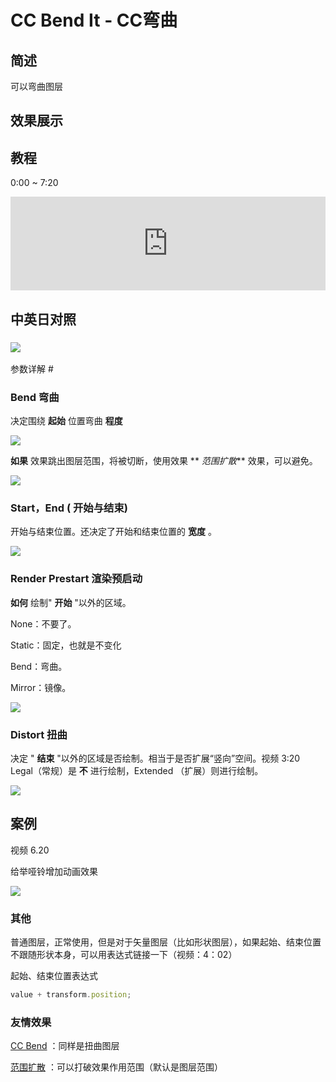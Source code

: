 # CC Bend It - CC弯曲

## 简述

可以弯曲图层

## 效果展示

## 教程

0:00 ~ 7:20

<iframe src="https://player.bilibili.com/player.html?bvid=BV1e34y1X7Vj&page=56&high_quality=1" width="100%" allowfullscreen="allowfullscreen" frameborder="0"></iframe>

## 中英日对照

### ![](https://mir.yuelili.com/wp-content/uploads/user/AE/effects/AE-Effects-Distort-CC_Bend_It.png)

参数详解 #

### Bend 弯曲

决定围绕 **起始** 位置弯曲 **程度**

![](https://cdn.yuelili.com/20211222110815.png)

**如果** 效果跳出图层范围，将被切断，使用效果 ** _范围扩散_** 效果，可以避免。

![](https://cdn.yuelili.com/20211222110945.png)

### **Start，End (** 开始与结束)

开始与结束位置。还决定了开始和结束位置的 **宽度** 。

![](https://cdn.yuelili.com/20211222111104.png)

### Render Prestart 渲染预启动

**如何** 绘制" **开始** "以外的区域。

None：不要了。

Static：固定，也就是不变化

Bend：弯曲。

Mirror：镜像。

![](https://cdn.yuelili.com/20211222111159.png)

### Distort 扭曲

决定 " **结束** "以外的区域是否绘制。相当于是否扩展“竖向”空间。视频 3:20  
Legal（常规）是 **不** 进行绘制，Extended （扩展）则进行绘制。

![](https://cdn.yuelili.com/20211222111542.png)

## 案例

视频 6.20

给举哑铃增加动画效果

![](https://cdn.yuelili.com/20211222132132.png)

### 其他

普通图层，正常使用，但是对于矢量图层（比如形状图层），如果起始、结束位置不跟随形状本身，可以用表达式链接一下（视频：4：02）

起始、结束位置表达式

```javascript
value + transform.position;
```

### 友情效果

[CC Bend](https://www.yuelili.com/?p=15187) ：同样是扭曲图层

[范围扩散](https://www.yuelili.com/?p=15386) ：可以打破效果作用范围（默认是图层范围）
